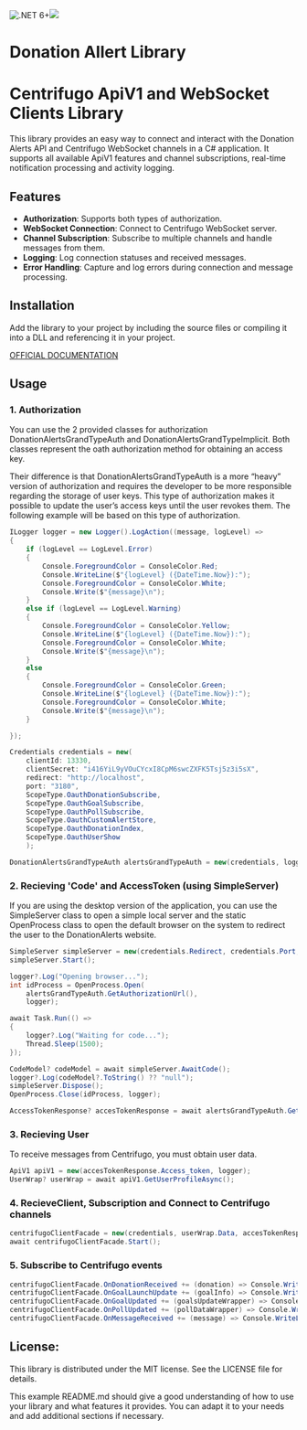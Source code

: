 ![.NET 6+](https://img.shields.io/badge/.NET-6%2B-blueviolet)![](https://img.shields.io/badge/In%20development%20-blueviolet)
# Donation Allert Library 

# Centrifugo ApiV1 and WebSocket Clients Library

This library provides an easy way to connect and interact with the Donation Alerts API and Centrifugo WebSocket channels in a C# application. It supports all available ApiV1 features and channel subscriptions, real-time notification processing and activity logging.

## Features

- **Authorization**: Supports both types of authorization.
- **WebSocket Connection**: Connect to Centrifugo WebSocket server.
- **Channel Subscription**: Subscribe to multiple channels and handle messages from them.
- **Logging**: Log connection statuses and received messages.
- **Error Handling**: Capture and log errors during connection and message processing.

## Installation

Add the library to your project by including the source files or compiling it into a DLL and referencing it in your project.

[OFFICIAL DOCUMENTATION](https://www.donationalerts.com/apidoc "For better understanding, read the official documentation") 

## Usage

### 1. Authorization

You can use the 2 provided classes for authorization DonationAlertsGrandTypeAuth and DonationAlertsGrandTypeImplicit. Both classes represent the oath authorization method for obtaining an access key. 

Their difference is that DonationAlertsGrandTypeAuth is a more “heavy” version of authorization and requires the developer to be more responsible regarding the storage of user keys. This type of authorization makes it possible to update the user’s access keys until the user revokes them.
The following example will be based on this type of authorization.

```csharp
ILogger logger = new Logger().LogAction((message, logLevel) =>
{
    if (logLevel == LogLevel.Error)
    {
        Console.ForegroundColor = ConsoleColor.Red;
        Console.WriteLine($"{logLevel} ({DateTime.Now}):");
        Console.ForegroundColor = ConsoleColor.White;
        Console.Write($"{message}\n");
    }
    else if (logLevel == LogLevel.Warning)
    {
        Console.ForegroundColor = ConsoleColor.Yellow;
        Console.WriteLine($"{logLevel} ({DateTime.Now}):");
        Console.ForegroundColor = ConsoleColor.White;
        Console.Write($"{message}\n"); 
    }
    else
    {
        Console.ForegroundColor = ConsoleColor.Green;
        Console.WriteLine($"{logLevel} ({DateTime.Now}):");
        Console.ForegroundColor = ConsoleColor.White;
        Console.Write($"{message}\n"); 
    }

});

Credentials credentials = new(
    clientId: 13330, 
    clientSecret: "i416YiL9yVOuCYcxI8CpM6swcZXFK5Tsj5z3i5sX", 
    redirect: "http://localhost",
    port: "3180",
    ScopeType.OauthDonationSubscribe,
    ScopeType.OauthGoalSubscribe,
    ScopeType.OauthPollSubscribe,
    ScopeType.OauthCustomAlertStore,
    ScopeType.OauthDonationIndex,
    ScopeType.OauthUserShow
    );

DonationAlertsGrandTypeAuth alertsGrandTypeAuth = new(credentials, logger);
```

### 2. Recieving 'Code' and AccessToken (using SimpleServer)

If you are using the desktop version of the application, you can use the SimpleServer class to open a simple local server and the static OpenProcess class to open the default browser on the system to redirect the user to the DonationAlerts website.

```csharp
SimpleServer simpleServer = new(credentials.Redirect, credentials.Port, logger);
simpleServer.Start();

logger?.Log("Opening browser...");
int idProcess = OpenProcess.Open(
    alertsGrandTypeAuth.GetAuthorizationUrl(),
    logger);

await Task.Run(() =>
{
    logger?.Log("Waiting for code...");
    Thread.Sleep(1500);
});

CodeModel? codeModel = await simpleServer.AwaitCode();
logger?.Log(codeModel?.ToString() ?? "null");
simpleServer.Dispose();
OpenProcess.Close(idProcess, logger);

AccessTokenResponse? accesTokenResponse = await alertsGrandTypeAuth.GetAccessTokenAsync(accessTokenRequest);
```

### 3. Recieving User

To receive messages from Centrifugo, you must obtain user data.

```csharp
ApiV1 apiV1 = new(accesTokenResponse.Access_token, logger);
UserWrap? userWrap = await apiV1.GetUserProfileAsync();
```

### 4. RecieveClient, Subscription and Connect to Centrifugo channels

```csharp
centrifugoClientFacade = new(credentials, userWrap.Data, accesTokenResponse, logger);
await centrifugoClientFacade.Start();
```

### 5. Subscribe to Centrifugo events

```csharp
centrifugoClientFacade.OnDonationReceived += (donation) => Console.WriteLine(donation);
centrifugoClientFacade.OnGoalLaunchUpdate += (goalInfo) => Console.WriteLine(goalInfo);
centrifugoClientFacade.OnGoalUpdated += (goalsUpdateWrapper) => Console.WriteLine(goalsUpdateWrapper);
centrifugoClientFacade.OnPollUpdated += (pollDataWrapper) => Console.WriteLine(pollDataWrapper);
centrifugoClientFacade.OnMessageReceived += (message) => Console.WriteLine(message);
```



## License:
This library is distributed under the MIT license. See the LICENSE file for details. 

This example README.md should give a good understanding of how to use your library and what features it provides. You can adapt it to your needs and add additional sections if necessary.